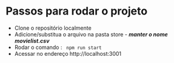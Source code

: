 # Passos para rodar o projeto

- Clone o repositório localmente
- Adicione/substitua o arquivo na pasta store - **_manter o nome movielist.csv_**
- Rodar o comando :
  ` npm run start`
- Acessar no endereço http://localhost:3001
